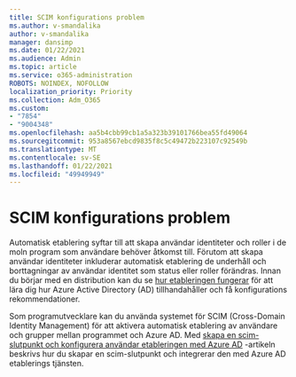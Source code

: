 ```yaml
---
title: SCIM konfigurations problem
ms.author: v-smandalika
author: v-smandalika
manager: dansimp
ms.date: 01/22/2021
ms.audience: Admin
ms.topic: article
ms.service: o365-administration
ROBOTS: NOINDEX, NOFOLLOW
localization_priority: Priority
ms.collection: Adm_O365
ms.custom:
- "7854"
- "9004348"
ms.openlocfilehash: aa5b4cbb99cb1a5a323b39101766bea55fd49064
ms.sourcegitcommit: 953a8567ebcd9835f8c5c49472b223107c92549b
ms.translationtype: MT
ms.contentlocale: sv-SE
ms.lasthandoff: 01/22/2021
ms.locfileid: "49949949"
---
```

# <a name="scim-provisioning-issue"></a>SCIM konfigurations problem

Automatisk etablering syftar till att skapa användar identiteter och roller i de moln program som användare behöver åtkomst till. Förutom att skapa användar identiteter inkluderar automatisk etablering de underhåll och borttagningar av användar identitet som status eller roller förändras. Innan du börjar med en distribution kan du se [hur etableringen fungerar](https://docs.microsoft.com/azure/active-directory/app-provisioning/how-provisioning-works) för att lära dig hur Azure Active Directory (AD) tillhandahåller och få konfigurations rekommendationer.

Som programutvecklare kan du använda systemet för SCIM (Cross-Domain Identity Management) för att aktivera automatisk etablering av användare och grupper mellan programmet och Azure AD. Med [skapa en scim-slutpunkt och konfigurera användar etableringen med Azure AD](https://docs.microsoft.com/azure/active-directory/app-provisioning/use-scim-to-provision-users-and-groups) -artikeln beskrivs hur du skapar en scim-slutpunkt och integrerar den med Azure AD etablerings tjänsten.



